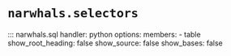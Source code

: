 # `narwhals.selectors`

::: narwhals.sql
    handler: python
    options:
      members:
        - table
      show_root_heading: false
      show_source: false
      show_bases: false
